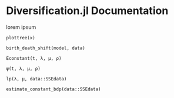 # Diversification.jl Documentation

lorem ipsum

```@docs
plottree(x)
```

```@docs
birth_death_shift(model, data)
```

```@docs
Econstant(t, λ, µ, ρ)
```

```@docs
ψ(t, λ, µ, ρ)
```

```@docs
lp(λ, μ, data::SSEdata)
```


```@docs
estimate_constant_bdp(data::SSEdata)
```
